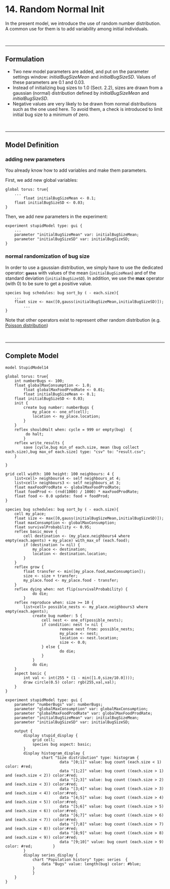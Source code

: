 # 14. Random Normal Init
In the present model, we introduce the use of random number distribution. A common use for them is to add variability among initial individuals.


<br />

---


## Formulation
  * Two new model parameters are added, and put on the parameter settings window: _initialBugSizeMean_ and _initialBugSizeSD_. Values of these parameters are 0.1 and 0.03.
  * Instead of initializing bug sizes to 1.0 (Sect. 2.2), sizes are drawn from a gaussian (normal) distribution defined by _initialBugSizeMean_ and _initialBugSizeSD_.
  * Negative values are very likely to be drawn from normal distributions such as the one used here. To avoid them, a check is introduced to limit initial bug size to a minimum of zero.


<br />

---

## Model Definition
### adding new parameters
You already know how to add variables and make them parameters.

First, we add new global variables:
```
global torus: true{
	...
    	float initialBugSizeMean <- 0.1;
	float initialBugSizeSD <- 0.03;
}
```

Then, we add new parameters in the experiment:
```
experiment stupidModel type: gui {
	...	
  	parameter "initialBugSizeMean" var: initialBugSizeMean;
  	parameter "initialBugSizeSD" var: initialBugSizeSD;
}
```
### normal randomization of bug size

In order to use a gaussian distribution, we simply have to use the dedicated operator: **`gauss`** with values of the mean (`initialBugSizeMean`) and of the standard deviation (`initialBugSizeSD`). In addition, we use the **max** operator (with 0) to be sure to get a positive value.

```
species bug schedules: bug sort_by ( - each.size){
	...
	float size <- max([0,gauss(initialBugSizeMean,initialBugSizeSD)]);
        ...
}
```

Note that other operators exist to represent other random distribution (e.g. [Poisson distribution](G__OperatorsLZ#poisson))

<br />

---

## Complete Model

```
model StupidModel14

global torus: true{
	int numberBugs <- 100;
   	float globalMaxConsumption <- 1.0;
    	float globalMaxFoodProdRate <- 0.01;
    	float initialBugSizeMean <- 0.1;
	float initialBugSizeSD <- 0.03;
	init {
		create bug number: numberBugs {
			my_place <- one_of(cell);
			location <- my_place.location;
		}
	}
	reflex shouldHalt when: cycle = 999 or empty(bug)  {
		 do halt;
    	}
	reflex write_results {
		save [cycle,bug min_of each.size, mean (bug collect each.size),bug max_of each.size] type: "csv" to: "result.csv";
	}
	
}

grid cell width: 100 height: 100 neighbours: 4 {
	list<cell> neighbours4 <- self neighbours_at 4;
	list<cell> neighbours3 <- self neighbours_at 3;
	float maxFoodProdRate <- globalMaxFoodProdRate;
	float foodProd <- (rnd(1000) / 1000) * maxFoodProdRate;
	float food <- 0.0 update: food + foodProd;
}

species bug schedules: bug sort_by ( - each.size){
	cell my_place;
	float size <- max([0,gauss(initialBugSizeMean,initialBugSizeSD)]);
	float maxConsumption <- globalMaxConsumption;
	float survivalProbability <- 0.95;
	reflex basic_move {
		cell destination <- (my_place.neighbours4 where empty(each.agents) + my_place) with_max_of (each.food);
		if (destination != nil) {
			my_place <- destination;
			location <- destination.location;
		}
	}
	reflex grow {
		float transfer <- min([my_place.food,maxConsumption]);
		size <- size + transfer;
		my_place.food <- my_place.food - transfer;
	}
	reflex dying when: not flip(survivalProbability) {
    		do die;
        }
	reflex reproduce when: size >= 10 {
		list<cell> possible_nests <- my_place.neighbours3 where empty(each.agents);
       		create bug number: 5 {
           		cell nest <- one_of(possible_nests);
           		if condition: nest != nil {
            			remove nest from: possible_nests;
            			my_place <- nest;
            			location <- nest.location;
            			size <- 0.0;
           	 	} else {
            			do die;
           	 	}
       	 	}
      	  	do die;
  	}
	aspect basic {
		int val <- int(255 * (1 - min([1.0,size/10.0])));
		draw circle(0.5) color: rgb(255,val,val);
	}
} 

experiment stupidModel type: gui {
	parameter "numberBugs" var: numberBugs;
 	parameter "globalMaxConsumption" var: globalMaxConsumption;
  	parameter "globalMaxFoodProdRate" var: globalMaxFoodProdRate;	
  	parameter "initialBugSizeMean" var: initialBugSizeMean;
  	parameter "initialBugSizeSD" var: initialBugSizeSD;
	
  	output {
		display stupid_display {
			grid cell;
			species bug aspect: basic;
		}
		display histogram_display {
	            chart "Size distribution" type: histogram {
                        data "[0;1]" value: bug count (each.size < 1) color: #red;
                        data "[1;2]" value: bug count ((each.size > 1) and (each.size < 2)) color:#red;
                        data "[2;3]" value: bug count ((each.size > 2) and (each.size < 3)) color:#red;
                        data "[3;4]" value: bug count ((each.size > 3) and (each.size < 4)) color:#red;
                        data "[4;5]" value: bug count ((each.size > 4) and (each.size < 5)) color:#red;
                        data "[5;6]" value: bug count ((each.size > 5) and (each.size < 6)) color:#red;
                        data "[6;7]" value: bug count ((each.size > 6) and (each.size < 7)) color:#red;
                        data "[7;8]" value: bug count ((each.size > 7) and (each.size < 8)) color:#red;
                        data "[8;9]" value: bug count ((each.size > 8) and (each.size < 9)) color:#red;
                        data "[9;10]" value: bug count (each.size > 9) color: #red;	        }
	    }
	    display series_display {
	        chart "Population history" type: series  {
	            data "Bugs" value: length(bug) color: #blue;            
	        }
    	    }
	}
}
```